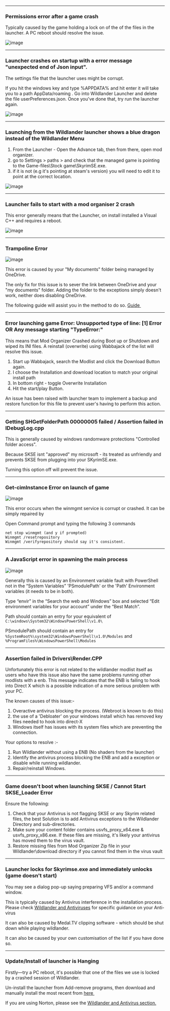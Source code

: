 ----------
###  Permissions error after a game crash

Typically caused by the game holding a lock on of the of the files in the launcher. A PC reboot should resolve the issue.

![image](https://github.com/Wildlander-mod/wildlander-mod.github.io/assets/26418143/67e11b8a-a093-474d-8410-5d0f8e5830e5)

----------

###   Launcher crashes on startup with  a error message "unexpected end of Json input".

The settings file that the launcher uses might be corrupt.

If you hit the windows key and type %APPDATA% and hit enter it will take you to a path AppData/roaming . Go into Wildlander Launcher and delete the file userPreferences.json.
Once you've done that,  try run the launcher again.

![image](https://github.com/Wildlander-mod/wildlander-mod.github.io/assets/26418143/4cf63dca-55e0-4a17-8b03-669204760f5f)


----------
### Launching from the Wildlander launcher shows a blue dragon instead of the Wildlander Menu

1. From the Launcher - Open the Advance tab, then from there, open mod organizer.
2. go to Settings > paths > and check that the managed game is pointing to the Game-files\Stock game\SkyrimSE.exe.
3.  if it is not (e.g it's pointing at steam's version) you will need to edit it to point at the correct location.

![image](https://github.com/Wildlander-mod/wildlander-mod.github.io/assets/26418143/747b4d4f-4ac8-4e49-9ff4-0a86b147bc31)


----------
### Launcher fails to start with a mod organiser 2 crash

This error generally means that the Launcher, on install installed a Visual C++ and requires a reboot.

![image](https://github.com/Wildlander-mod/wildlander-mod.github.io/assets/26418143/1e54ef93-2acf-4f99-86a2-aaba769efc80)


----------
### Trampoline Error

![image](..\..\Assets\TrampolineError.png)

This error is caused by your "My documents" folder being managed by OneDrive.

The only fix for this issue is to sever the link between OneDrive and your "my documents" folder. Adding the folder to the exceptions simply doesn't work, neither does disabling OneDrive.

The following guide will assist you in the method to do so. <a href="https://steamcommunity.com/app/489830/discussions/0/2263565217515804221/" target="_blank" rel="noopener noreferrer">Guide <svg viewBox="0 0 24 24" aria-labelledby="svg-external-link-title" width="1em" height="1em"><use xlink:href="#svg-external-link"></use></svg></a>

----------
### Error launching game Error: Unsupported type of line: [1] Error OR Any message starting "TypeError:" 

This means that Mod Organizer Crashed during Boot up or Shutdown and wiped its INI files. A reinstall (overwrite) using Wabbajack of the list will resolve this issue.

1. Start up Wabbajack, search the Modlist and click the Download Button again.
2. I choose the Installation and download location to match your original install path
3. In bottom right - toggle Overwrite Installation
4. Hit the start/play Button.

An issue has been raised with launcher team to implement a backup and restore function for this file to prevent user's having to perform this action.

----------
### Getting SHGetFolderPath 00000005 failed / Assertion failed in IDebugLog.cpp 

This is generally caused by windows randomware protections "Controlled folder access".

Because SKSE isnt "approved" my microsoft - its treated as unfriendly and prevents SKSE from plugging into your SKyrimSE.exe.

Turning this option off will prevent the issue.

----------
### Get-cimInstance Error on launch of game
![image](https://user-images.githubusercontent.com/26418143/162614762-bc1ea263-2e61-4e68-9669-c580f157dac8.png)

This error occurs when the winmgmt service is corrupt or crashed. It can be simply repaired by

Open Command prompt and typing the following 3 commands

```
net stop winmgmt (and y if prompted)
Winmgmt /resetrepository 
Winmgmt /verifyrepository should say it's consistent.

```

----------
### A JavaScript error in spawning the main process

![image](https://user-images.githubusercontent.com/26418143/166228493-43f26798-a7d4-4d04-84e1-e1a8a5ce0c47.png)

Generally this is caused by an Environment variable fault with PowerShell not in the “System Variables” 'PSmodulePath' or the 'Path' Environment variables (it needs to be in both).

Type “envir” in the “Search the web and Windows” box and selected “Edit environment variables for your account” under the “Best Match”.

Path should contain an entry for your equivalent of `C:\windows\System32\WindowsPowerShell\v1.0\`

PSmodulePath should contain an entry for `%SystemRoot%\system32\WindowsPowerShell\v1.0\Modules` and `%ProgramFiles%\WindowsPowerShell\Modules`

----------

### Assertion failed in Drivers\Render.CPP

Unfortunately this error is not related to the wildlander modlist itself as users who have this issue also have the same problems running other modlists with a enb. This message indicates that the ENB is failing to hook into Direct X which is a possible indication of a more serious problem with your PC.

The known causes of this issue:-

1. Overactive antivirus blocking the process. (Webroot is known to do this)
1. the use of a 'Debloater' on your windows install which has removed key files needed to hook into direct-X
1. Windows itself has issues with its system files which are preventing the connection.

Your options to resolve :-

1. Run Wildlander without using a ENB (No shaders from the launcher)
1. Identify the antivirus process blocking the ENB and add a exception or disable while running wildlander.
1. Repair/reinstall Windows.


----------
### Game doesn't boot when launching SKSE / Cannot Start SKSE_Loader Error

Ensure the following:

1.  Check that your Antivirus is not flagging SKSE or any Skyrim related files, the best Solution is to add Antivirus exceptions to the Wildlander Directory and sub-directories.   
1.  Make sure your content folder contains usvfs_proxy_x64.exe & usvfs_proxy_x86.exe. If these files are missing, it's likely your antivirus has moved them to the virus vault.    
1.  Restore missing files from Mod Organizer Zip file in your Wildlander\download directory if you cannot find them in the virus vault

----
###  Launcher locks for Skyrimse.exe and immediately unlocks (game doesn't start)

You may see a dialog pop-up saying preparing VFS and/or a command window.

This is typically caused by Antivirus interference in the installation process. Please check [Wildlander and Antiviruses](#wildlander-and-antiviruses) for specific guidance on your Anti-virus

It can also be caused by Medal.TV clipping software - which should be shut down while playing wildlander. 

It can also be caused by your own customisation of the list if you have done so.

----

### Update/Install of launcher is Hanging  

Firstly—try a PC reboot, it's possible that one of the files we use is locked by a crashed session of Wildlander.

Un-install the launcher from Add-remove programs, then download and manually install the most recent from <a href="https://github.com/Wildlander-mod/Launcher/releases/" target="_blank" rel="noopener noreferrer">here <svg viewBox="0 0 24 24" aria-labelledby="svg-external-link-title" width="1em" height="1em"><use xlink:href="#svg-external-link"></use></svg></a>

If you are using Norton, please see the [Wildlander and Antivirus section.](..\..\01Support/Faq/#wildlander-and-antiviruses)

